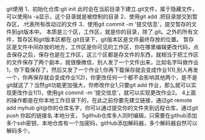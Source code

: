 git使用
1、初始化仓库:git init
此时会在当前目录下建立.git文件，属于隐藏文件，可以使用ls -a显示，这个目录就是被控制的目录
2、使用git add .把目录提交到暂存区，.代表所有改动过的文件
3、使用git commit -m '提交信息'，提交暂存的文件到git版本中。
本质是三个区，工作区，就是你的目录，除了.git。之外的所有文件，暂存区和git版本区都在.git目录下，git版本区是文件最终存放的位置。
暂存区是文件中间存放的地方，工作区是你可见的工作区，你在哪里编辑更改代码，点击保存之后，保存也是在工作区，这三个区都是存文件的东西，就相当于把工作区的文件保存了两个副本，就很像微信，别人发了一个文件出来，比如名字叫做作业1，你下载保存了，然后又发了一个作业1,你再下载保存就会变成作业1(1),别人再发一个，你再保存就会变成作业1(2)，你更改任何一个都不会影响其他两个，是不是git就这了？当然git功能更加强大，你修改作业1,只要git add 作业，那么就可以实现更改作业1(1)，使用git commit -m ‘提交信息'，就可以实现更改作业2。
4上面的操作都是在你本地工作目录下的，在此之前你要先建立链接，通过git remote add myhub git@你的仓库名字，你可以通过提交你的文件夹到远程仓库，通过git push 你起的链接名 本地分支，
5github仓库多人同时编辑，只需要在github添加多个ssh密钥，本地仓库有一个加密码，gitHub添加解码器，多个解码器自然可以解码多个。